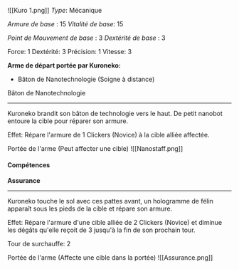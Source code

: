 ![[Kuro 1.png]]
*Type*: Mécanique

*Armure de base* : 15
*Vitalité de base*: 15

*Point de Mouvement de base* : 3
*Dextérité de base* : 3

Force: 1
Dextérité: 3
Précision: 1
Vitesse: 3


**Arme de départ portée par Kuroneko:**
- Bâton de Nanotechnologie  (Soigne à distance)

Bâton de Nanotechnologie
****
Kuroneko brandit son bâton de technologie vers le haut. De petit nanobot entoure la cible pour réparer son armure.

Effet: Répare l'armure de 1 Clickers (Novice) à la cible alliée affectée.

Portée de l'arme (Peut affecter une cible)
![[Nanostaff.png]]

#### Compétences 

**Assurance**
****
Kuroneko touche le sol avec ces pattes avant, un hologramme de félin apparaît sous les pieds de la cible et répare son armure.

Effet: Répare l'armure d'une cible alliée de 2 Clickers (Novice) et diminue les dégâts qu'elle reçoit de 3 jusqu'à la fin de son prochain tour.

Tour de surchauffe: 2

Portée de l'arme (Affecte une cible dans la portée) 
![[Assurance.png]]